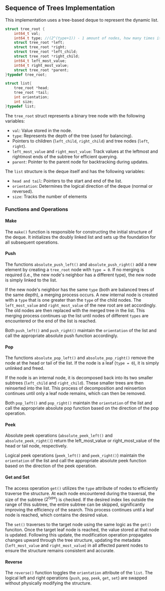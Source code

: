## Sequence of Trees Implementation

This implementation uses a tree-based deque to represent the dynamic list.

```C
struct tree_root {
    int64_t val;
    int64_t type; //(2^(type+1)) - 1 amount of nodes, how many times it has been merged
    struct tree_root *left;
    struct tree_root *right;
    struct tree_root *left_child;
    struct tree_root *right_child;
    int64_t left_most_value;
    int64_t right_most_value;
    struct tree_root *parent;
}typedef tree_root;

struct list{
    tree_root *head;
    tree_root *tail;
    int orientation;
    int size;
}typedef list;
```
The ```tree_root``` struct represents a binary tree node with the following variables:

* ```val```: Value stored in the node.
* ```type```: Represents the depth of the tree (used for balancing).
* Pointers to children (```left_child```, ```right_child```) and tree nodes (```left```, ```right```).
* ```left_most_value``` and ```right_most_value```: Track values at the leftmost and rightmost ends of the subtree for efficient querying.
* ```parent```: Pointer to the parent node for backtracking during updates.

The ```list``` structure is the deque itself and has the following variables:

* ```head and tail```: Pointers to the start and end of the list.
* ```orientation```: Determines the logical direction of the deque (normal or reversed).
* ```size```: Tracks the number of elements

### Functions and Operations

#### Make

The ```make()``` function is responsible for constructing the initial structure of the deque. It initializes the doubly linked list and sets up the foundation for all subsequent operations.

#### Push

The functions ```absolute_push_left()``` and ```absolute_push_right()``` add a new element by creating a ```tree_root``` node with ```type = 0```. If no merging is required (i.e., the new node's neighbor has a different type), the new node is simply linked to the list.

If the new node's neighbor has the same ```type``` (both are balanced trees of the same depth), a merging process occurs. A new internal node is created with a ```type``` that is one greater than the ```type``` of the child nodes. The ```left_most_value``` and ```right_most_value``` of the new root are set accordingly. The old nodes are then replaced with the merged tree in the list. This merging process continues up the list until nodes of different ```types``` are encountered or the end of the list is reached.

Both ```push_left()``` and ```push_right()``` maintain the ```orientation``` of the list and call the appropriate absolute push function accordingly.

#### Pop

The functions ```absolute_pop_left()``` and ```absolute_pop_right()``` remove the node at the head or tail of the list. If the node is a leaf (```type = 0```), it is simply unlinked and freed.

If the node is an internal node, it is decomposed back into its two smaller subtrees (```left_child``` and ```right_child```). These smaller trees are then reinserted into the list. This process of decomposition and reinsertion continues until only a leaf node remains, which can then be removed.

Both ```pop_left()``` and ```pop_right()``` maintain the ```orientation``` of the list and call the appropriate absolute pop function based on the direction of the pop operation.

#### Peek

Absolute peek operations (```absolute_peek_left()``` and ```absolute_peek_right()```) return the left_most_value or right_most_value of the head or tail node, respectively.

Logical peek operations (```peek_left()``` and ```peek_right()```) maintain the ```orientation``` of the list and call the appropriate absolute peek function based on the direction of the peek operation.

#### Get and Set

The access operation ```get()``` utilizes the ```type``` attribute of nodes to efficiently traverse the structure. At each node encountered during the traversal, the size of the subtree ($2^{type}$) is checked. If the desired index lies outside the range of this subtree, the entire subtree can be skipped, significantly improving the efficiency of the search. This process continues until a leaf node is reached, which contains the desired value.

The ```set()``` traverses to the target node using the same logic as the ```get()``` funciton. Once the target leaf node is reached, the value stored at that node is updated. Following this update, the modification operation propagates changes upward through the tree structure, updating the metadata (```left_most_value``` and ```right_most_value```) in all affected parent nodes to ensure the structure remains consistent and accurate.

#### Reverse

The ```reverse()``` function toggles the ```orientation``` attribute of the ```list```. The logical left and right operations (```push```, ```pop```, ```peek```, ```get```, ```set```) are swapped without physically modifying the structure.